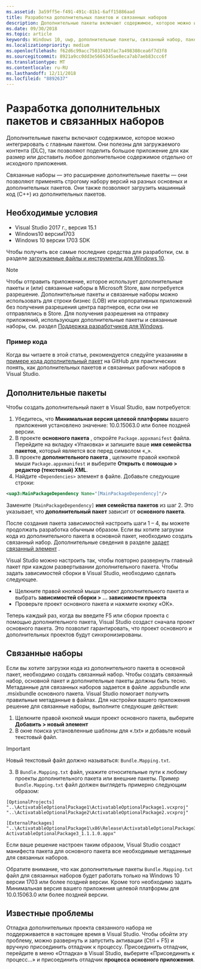 ```yaml
---
ms.assetid: 3a59ff5e-f491-491c-81b1-6aff15886aad
title: Разработка дополнительных пакетов и связанных наборов
description: Дополнительные пакеты включают содержимое, которое можно интегрировать с главным пакетом. Они полезны для загружаемого контента (DLC), так как позволяют поделить большое приложение при наличии ограничений на размер или доставить любое дополнительное содержимое отдельно от исходного приложения.
ms.date: 09/30/2018
ms.topic: article
keywords: Windows 10, uwp, дополнительные пакеты, связанный набор, пакет расширения, visual studio
ms.localizationpriority: medium
ms.openlocfilehash: f62d6c99acc75033403fac7a498308cea6f7d3f8
ms.sourcegitcommit: 8921a9cc0dd3e5665345ae8eca7ab7aeb83ccc6f
ms.translationtype: MT
ms.contentlocale: ru-RU
ms.lasthandoff: 12/11/2018
ms.locfileid: "8892637"
---
```

# <a name="optional-packages-and-related-set-authoring"></a>Разработка дополнительных пакетов и связанных наборов
Дополнительные пакеты включают содержимое, которое можно интегрировать с главным пакетом. Они полезны для загружаемого контента (DLC), так позволяют поделить большое приложение для как размер или доставить любое дополнительное содержимое отдельно от исходного приложения.

Связанные наборы — это расширение дополнительные пакеты — они позволяют применять строгому набору версий на разных основных и дополнительных пакетов. Они также позволяют загрузить машинный код (C++) из дополнительных пакетов. 

## <a name="prerequisites"></a>Необходимые условия

- Visual Studio 2017 г., версия 15.1
- Windows10 версии1703
- Windows 10 версии 1703 SDK

Чтобы получить все самые последние средства для разработки, см. в разделе [загружаемые файлы и инструменты для Windows 10](https://developer.microsoft.com/windows/downloads).

> [!NOTE]
> Чтобы отправить приложение, которое использует дополнительные пакеты и (или) связанные наборы в Microsoft Store, вам потребуется разрешение. Дополнительные пакеты и связанные наборы можно использовать для строки бизнес (LOB) или корпоративных приложений без получения разрешения центра партнеров, если они не отправлялись в Store. Для получения разрешения на отправку приложений, использующих дополнительные пакеты и связанные наборы, см. раздел [Поддержка разработчиков для Windows](https://developer.microsoft.com/windows/support).

### <a name="code-sample"></a>Пример кода
Когда вы читаете в этой статье, рекомендуется следуйте указаниям в [примере кода дополнительный пакет](https://github.com/AppInstaller/OptionalPackageSample) на GitHub для практических понять, как дополнительных пакетов и связанных рабочих наборов в Visual Studio.

## <a name="optional-packages"></a>Дополнительные пакеты
Чтобы создать дополнительный пакет в Visual Studio, вам потребуется:
1. Убедитесь, что **Минимальная версия целевой платформы** вашего приложения установлено значение: 10.0.15063.0 или более поздней версии.
2. В проекте **основного пакета** , откройте `Package.appxmanifest` файла. Перейдите на вкладку «Упаковка» и запишите ваше **имя семейства пакетов**, который является все перед символом «_».
3. В проекте **дополнительного пакета** , щелкните правой кнопкой мыши `Package.appxmanifest` и выберите **Открыть с помощью > редактор (текстовый) XML**.
4. Найдите `<Dependencies>` элемент в файле. Добавьте следующие строки:

```XML
<uap3:MainPackageDependency Name="[MainPackageDependency]"/>
```

Замените `[MainPackageDependency]` **имя семейства пакетов** из шаг 2. Это указывает, что **дополнительный пакет** зависит от **основного пакета**.

После создания пакета зависимостей настроить шаги 1 – 4, вы можете продолжать разработка обычным образом. Если вы хотите загрузки кода из дополнительного пакета в основной пакет, необходимо создать связанный набор. Дополнительные сведения в разделе [задает связанный элемент](#related_sets) .

Visual Studio можно настроить так, чтобы повторно развернуть главный пакет при каждом развертывании дополнительного пакета. Чтобы задать зависимостей сборки в Visual Studio, необходимо сделать следующее.

- Щелкните правой кнопкой мыши проект дополнительного пакета и выбрать **зависимостей сборки > … зависимости проекта**
- Проверьте проект основного пакета и нажмите кнопку «ОК». 

Теперь каждый раз, когда вы введите F5 или сборки проекта с помощью дополнительного пакета, Visual Studio создаст сначала проект основного пакета. Это позволит гарантировать, что проект основного и дополнительных проектов будут синхронизированы.

## Связанные наборы<a name="related_sets"></a>

Если вы хотите загрузки кода из дополнительного пакета в основной пакет, необходимо создать связанный набор. Чтобы создать связанный набор, основной пакет и дополнительные пакеты должны быть тесно. Метаданные для связанных наборов задается в файле .appxbundle или .msixbundle основного пакета. Visual Studio помогает получить правильные метаданные в файлах. Для настройки вашего приложения решение для связанные наборы, выполните следующие действия:

1. Щелкните правой кнопкой мыши проект основного пакета, выберите **Добавить > новый элемент**
2. В окне поиска установленные шаблоны для «.txt» и добавьте новый текстовый файл.
> [!IMPORTANT]
> Новый текстовый файл должно называться: `Bundle.Mapping.txt`.

3. В `Bundle.Mapping.txt` файл, укажите относительные пути к любому проекты дополнительного пакета или внешние пакеты. Пример `Bundle.Mapping.txt` файл должен выглядеть примерно следующим образом:

```syntax
[OptionalProjects]
"..\ActivatableOptionalPackage1\ActivatableOptionalPackage1.vcxproj"
"..\ActivatableOptionalPackage2\ActivatableOptionalPackage2.vcxproj"

[ExternalPackages]
"..\ActivatableOptionalPackage1\x86\Release\ActivatableOptionalPackage3_1.1.1.0\ ActivatableOptionalPackage3_1.1.1.0.appx"
```

Если ваше решение настроен таким образом, Visual Studio создаст манифеста пакета для основного пакета все необходимые метаданные для связанных наборов. 

Обратите внимание, что как дополнительные пакеты `Bundle.Mapping.txt` файл для связанных наборов будет работать только на Windows 10 версии 1703 или более поздней версии. Кроме того необходимо задать Минимальная версия вашего приложения целевой платформы для 10.0.15063.0 или более поздней версии.

## Известные проблемы<a name="known_issues"></a>

Отладка дополнительных проекта связанного набора не поддерживается в настоящее время в Visual Studio. Чтобы обойти эту проблему, можно развернуть и запустить активации (Ctrl + F5) и вручную присоединить отладчик к процессу. Присоединить отладчик, перейдите в меню «Отладка» в Visual Studio, выберите «Присоединить к процесс...» и присоединить отладчик **процесса основного приложения**.